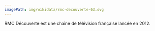 ```yaml
---
imagePath: img/wikidata/rmc-decouverte-63.svg
---
```


RMC Découverte est une chaîne de télévision française lancée en 2012.
